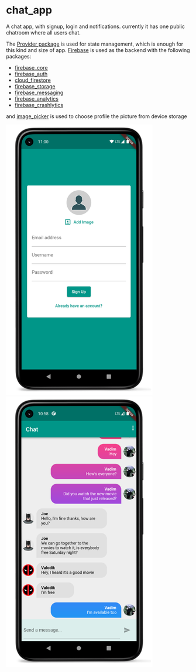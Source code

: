 # chat_app

A chat app, with signup, login and notifications. currently it has one public chatroom where all
users chat.

The [Provider package](https://pub.dev/packages/provider) is used for state management, which is
enough for this kind and size of app. [Firebase](https://firebase.google.com/) is used as the
backend with the following packages:

- [firebase_core](https://pub.dev/packages/firebase_core)
- [firebase_auth](https://pub.dev/packages/firebase_auth)
- [cloud_firestore](https://pub.dev/packages/cloud_firestore)
- [firebase_storage](https://pub.dev/packages/firebase_storage)
- [firebase_messaging](https://pub.dev/packages/firebase_messaging)
- [firebase_analytics](https://pub.dev/packages/firebase_analytics)
- [firebase_crashlytics](https://pub.dev/packages/firebase_crashlytics)

and [image_picker](https://pub.dev/packages/image_picker) is used to choose profile the picture from
device storage

<p >
<img src="screenshots/Screenshot_20221005_152027_framed.png" width=400>
<img src="screenshots/Screenshot_20221015_225946_framed.png" width=400>
</p>
